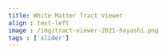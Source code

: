```yaml
---
title: White Matter Tract Viewer
align : text-left
image : /img/tract-viewer-2021-hayashi.png
tags : ['slider']
---
```

